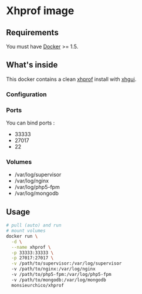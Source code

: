 # Xhprof image

## Requirements

You must have [Docker](https://www.docker.com/) >= 1.5.

## What's inside

This docker contains a clean [xhprof](http://xhprof.io/) install with [xhgui](https://github.com/perftools/xhgui).

### Configuration

### Ports

You can bind ports :

* 33333
* 27017
* 22

### Volumes

* /var/log/supervisor
* /var/log/nginx
* /var/log/php5-fpm
* /var/log/mongodb

## Usage

```bash
# pull (auto) and run
# mount volumes
docker run \
  -d \
  --name xhprof \
  -p 33333:33333 \
  -p 27017:27017 \
  -v /path/to/supervisor:/var/log/supervisor
  -v /path/to/nginx:/var/log/nginx
  -v /path/to/php5-fpm:/var/log/php5-fpm
  -v /path/to/mongodb:/var/log/mongodb
  monsieurchico/xhprof
```
